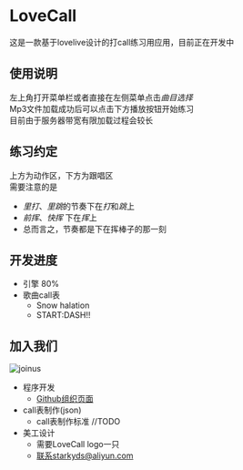 # LoveCall
这是一款基于lovelive设计的打call练习用应用，目前正在开发中   

## 使用说明
左上角打开菜单栏或者直接在左侧菜单点击*曲目选择*      
Mp3文件加载成功后可以点击下方播放按钮开始练习   
目前由于服务器带宽有限加载过程会较长

## 练习约定
上方为动作区，下方为跟唱区    
需要注意的是
* *里打*、*里跳*的节奏下在*打*和*跳*上
* *前挥*、*快挥* 下在*挥*上
* 总而言之，节奏都是下在挥棒子的那一刻

## 开发进度
* 引擎 80%
* 歌曲call表
    * Snow halation
    * START:DASH!!

## 加入我们
![joinus](/images/joinus.png)         

* 程序开发
    * [Github组织页面](https://github.com/LoveCallProject)
* call表制作(json)
    * call表制作标准 //TODO
* 美工设计
    * 需要LoveCall logo一只
    * 联系starkyds@aliyun.com
